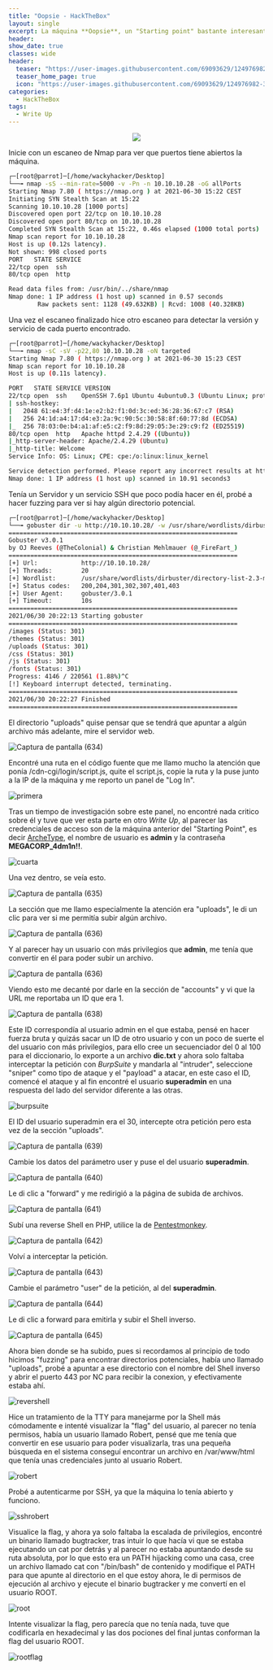```yaml
---
title: "Oopsie - HackTheBox"
layout: single
excerpt: La máquina **Oopsie**, un "Starting point" bastante interesante de la plataforma *HackTheBox*, me gusto especialmente la parte de la intrusión, la escalada de privilegios es bastante básica pero realista.
header:
show_date: true
classes: wide
header:
  teaser: "https://user-images.githubusercontent.com/69093629/124976982-3e1be680-e030-11eb-9848-5bad5cb9fd4d.png"
  teaser_home_page: true
  icon: "https://user-images.githubusercontent.com/69093629/124976982-3e1be680-e030-11eb-9848-5bad5cb9fd4d.png"
categories:
  - HackTheBox
tags:
  - Write Up
---
```


<p align="center">
<img src="https://user-images.githubusercontent.com/69093629/124976982-3e1be680-e030-11eb-9848-5bad5cb9fd4d.png">
</p>

Inicie con un escaneo de Nmap para ver que puertos tiene abiertos la máquina.

```bash 
┌─[root@parrot]─[/home/wackyhacker/Desktop]
└──╼ nmap -sS --min-rate=5000 -v -Pn -n 10.10.10.28 -oG allPorts
Starting Nmap 7.80 ( https://nmap.org ) at 2021-06-30 15:22 CEST
Initiating SYN Stealth Scan at 15:22
Scanning 10.10.10.28 [1000 ports]
Discovered open port 22/tcp on 10.10.10.28
Discovered open port 80/tcp on 10.10.10.28
Completed SYN Stealth Scan at 15:22, 0.46s elapsed (1000 total ports)
Nmap scan report for 10.10.10.28
Host is up (0.12s latency).
Not shown: 998 closed ports
PORT   STATE SERVICE
22/tcp open  ssh
80/tcp open  http

Read data files from: /usr/bin/../share/nmap
Nmap done: 1 IP address (1 host up) scanned in 0.57 seconds
       	Raw packets sent: 1128 (49.632KB) | Rcvd: 1008 (40.328KB)
```

Una vez el escaneo finalizado hice otro escaneo para detectar la versión y servicio de cada puerto encontrado.

```bash 
┌─[root@parrot]─[/home/wackyhacker/Desktop]
└──╼ nmap -sC -sV -p22,80 10.10.10.28 -oN targeted        	 
Starting Nmap 7.80 ( https://nmap.org ) at 2021-06-30 15:23 CEST
Nmap scan report for 10.10.10.28
Host is up (0.11s latency).

PORT   STATE SERVICE VERSION
22/tcp open  ssh 	OpenSSH 7.6p1 Ubuntu 4ubuntu0.3 (Ubuntu Linux; protocol 2.0)
| ssh-hostkey:
|   2048 61:e4:3f:d4:1e:e2:b2:f1:0d:3c:ed:36:28:36:67:c7 (RSA)
|   256 24:1d:a4:17:d4:e3:2a:9c:90:5c:30:58:8f:60:77:8d (ECDSA)
|_  256 78:03:0e:b4:a1:af:e5:c2:f9:8d:29:05:3e:29:c9:f2 (ED25519)
80/tcp open  http	Apache httpd 2.4.29 ((Ubuntu))
|_http-server-header: Apache/2.4.29 (Ubuntu)
|_http-title: Welcome
Service Info: OS: Linux; CPE: cpe:/o:linux:linux_kernel

Service detection performed. Please report any incorrect results at https://nmap.org/submit/ .
Nmap done: 1 IP address (1 host up) scanned in 10.91 seconds3
```

Tenía un Servidor y un servicio SSH que poco podía hacer en él, probé a hacer fuzzing para ver si hay algún directorio potencial.

```bash 
┌─[root@parrot]─[/home/wackyhacker/Desktop]
└──╼ gobuster dir -u http://10.10.10.28/ -w /usr/share/wordlists/dirbuster/directory-list-2.3-medium.txt -t 20
===============================================================
Gobuster v3.0.1
by OJ Reeves (@TheColonial) & Christian Mehlmauer (@_FireFart_)
===============================================================
[+] Url:        	http://10.10.10.28/
[+] Threads:    	20
[+] Wordlist:   	/usr/share/wordlists/dirbuster/directory-list-2.3-medium.txt
[+] Status codes:   200,204,301,302,307,401,403
[+] User Agent: 	gobuster/3.0.1
[+] Timeout:    	10s
===============================================================
2021/06/30 20:22:13 Starting gobuster
===============================================================
/images (Status: 301)
/themes (Status: 301)
/uploads (Status: 301)
/css (Status: 301)
/js (Status: 301)
/fonts (Status: 301)
Progress: 4146 / 220561 (1.88%)^C
[!] Keyboard interrupt detected, terminating.
===============================================================
2021/06/30 20:22:27 Finished
===============================================================
```

El directorio "uploads" quise pensar que se tendrá que apuntar a algún archivo más adelante, mire el servidor web.

![Captura de pantalla (634)](https://user-images.githubusercontent.com/69093629/124152044-7604b600-da93-11eb-8ff9-0eba54d7e792.png)

Encontré una ruta en el código fuente que me llamo mucho la atención que ponía /cdn-cgi/login/script.js, quite el script.js, copie la ruta y la puse junto a la IP de la máquina y me reporto un panel de "Log In".

![primera](https://user-images.githubusercontent.com/69093629/124141179-7b5d0300-da89-11eb-962d-6a1adacefb58.png)

Tras un tiempo de investigación sobre este panel, no encontré nada critico sobre él y tuve que ver esta parte en otro *Write Up*, al parecer las credenciales de acceso son de la máquina anterior del "Starting Point", es decir [ArcheType](https://wackyhacker.github.io/hackthebox/ArcheType/), el nombre de usuario es **admin** y la contraseña **MEGACORP_4dm1n!!**.

![cuarta](https://user-images.githubusercontent.com/69093629/124149303-be6ea480-da90-11eb-91f7-01e2e3e52e35.png)

Una vez dentro, se veía esto.

![Captura de pantalla (635)](https://user-images.githubusercontent.com/69093629/124151061-718bcd80-da92-11eb-886f-62670dd6ee06.png)

La sección que me llamo especialmente la atención era "uploads", le di un clic para ver si me permitía subir algún archivo.

![Captura de pantalla (636)](https://user-images.githubusercontent.com/69093629/124151263-a7c94d00-da92-11eb-97b8-2523bdea9495.png)

Y al parecer hay un usuario con más privilegios que **admin**, me tenía que convertir en él para poder subir un archivo.

![Captura de pantalla (636)](https://user-images.githubusercontent.com/69093629/124152207-9df41980-da93-11eb-9ba6-7d0e304fa5a7.png)

Viendo esto me decanté por darle en la sección de "accounts" y vi que la URL me reportaba un ID que era 1.

![Captura de pantalla (638)](https://user-images.githubusercontent.com/69093629/124153495-c7fa0b80-da94-11eb-8759-b4e1d6f59070.png)

Este ID correspondía al usuario admin en el que estaba, pensé en hacer fuerza bruta y quizás sacar un ID de otro usuario y con un poco de suerte el del usuario con más privilegios, para ello cree un secuenciador del 0 al 100 para el diccionario, lo exporte a un archivo **dic.txt** y ahora solo faltaba interceptar la petición con *BurpSuite* y mandarla al "intruder", seleccione "sniper" como tipo de ataque y el "payload" a atacar, en este caso el ID, comencé el ataque y al fin encontré el usuario **superadmin** en una respuesta del lado del servidor diferente a las otras.

![burpsuite](https://user-images.githubusercontent.com/69093629/124153658-f11a9c00-da94-11eb-9c5b-f3712d9b8d74.png)

El ID del usuario superadmin era el 30, intercepte otra petición pero esta vez de la sección "uploads".

![Captura de pantalla (639)](https://user-images.githubusercontent.com/69093629/124154575-e9a7c280-da95-11eb-8966-52bc6b10aa96.png)

Cambie los datos del parámetro user y puse el del usuario **superadmin**.

![Captura de pantalla (640)](https://user-images.githubusercontent.com/69093629/124156323-caaa3000-da97-11eb-8be1-706b5571c0c0.png)

Le di clic a "forward" y me redirigió a la página de subida de archivos.

![Captura de pantalla (641)](https://user-images.githubusercontent.com/69093629/124156420-e7defe80-da97-11eb-88a1-6e719bfb7745.png)

Subí una reverse Shell en PHP, utilice la de [Pentestmonkey](https://raw.githubusercontent.com/pentestmonkey/php-reverse-shell/master/php-reverse-shell.php).

![Captura de pantalla (642)](https://user-images.githubusercontent.com/69093629/124156717-40ae9700-da98-11eb-944b-91736b0a27e3.png)

Volví a interceptar la petición.

![Captura de pantalla (643)](https://user-images.githubusercontent.com/69093629/124156991-908d5e00-da98-11eb-921a-6e5ce32d461f.png)

Cambie el parámetro "user" de la petición, al del **superadmin**.

![Captura de pantalla (644)](https://user-images.githubusercontent.com/69093629/124157173-c3cfed00-da98-11eb-9a34-d18a3a92d23a.png)

Le di clic a forward para emitirla y subir el Shell inverso.

![Captura de pantalla (645)](https://user-images.githubusercontent.com/69093629/124157309-ecf07d80-da98-11eb-9d6b-02958156a100.png)

Ahora bien donde se ha subido, pues si recordamos al principio de todo hicimos "fuzzing" para encontrar directorios potenciales, había uno llamado "uploads", probé a apuntar a ese directorio con el nombre del Shell inverso y abrir el puerto 443 por NC para recibir la conexion, y efectivamente estaba ahí.

![revershell](https://user-images.githubusercontent.com/69093629/124157701-58d2e600-da99-11eb-8c9a-0999b3411711.png)

Hice un tratamiento de la TTY para manejarme por la Shell más cómodamente e intenté visualizar la "flag" del usuario, al parecer no tenía permisos, había un usuario llamado Robert, pensé que me tenía que convertir en ese usuario para poder visualizarla, tras una pequeña búsqueda en el sistema conseguí encontrar un archivo en /var/www/html que tenía unas credenciales junto al usuario Robert.

![robert](https://user-images.githubusercontent.com/69093629/124158077-c717a880-da99-11eb-934e-b7be647fc1b2.png)

Probé a autenticarme por SSH, ya que la máquina lo tenía abierto y funciono.

![sshrobert](https://user-images.githubusercontent.com/69093629/124158185-e282b380-da99-11eb-90c6-dc476c9f4cf3.png)

Visualice la flag, y ahora ya solo faltaba la escalada de privilegios, encontré un binario llamado bugtracker, tras intuir lo que hacía vi que se estaba ejecutando un cat por detrás y al parecer no estaba apuntando desde su ruta absoluta, por lo que esto era un PATH hijacking como una casa, cree un archivo llamado cat con "/bin/bash" de contenido y modifique el PATH para que apunte al directorio en el que estoy ahora, le di permisos de ejecución al archivo y ejecute el binario bugtracker y me convertí en el usuario ROOT.

![root](https://user-images.githubusercontent.com/69093629/124158822-b0be1c80-da9a-11eb-960d-16c65a4b4d8c.png)

Intente visualizar la flag, pero parecía que no tenía nada, tuve que codificarla en hexadecimal y las dos pociones del final juntas conforman la flag del usuario ROOT.

![rootflag](https://user-images.githubusercontent.com/69093629/124160812-f1b73080-da9c-11eb-85e3-37e7ec43dcef.jpg)









